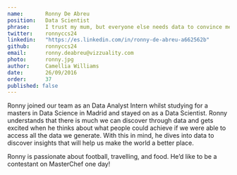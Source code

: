 ```yaml
---
name:       Ronny De Abreu
position:   Data Scientist
phrase:     I trust my mum, but everyone else needs data to convince me
twitter:    ronnyccs24
linkedin:   "https://es.linkedin.com/in/ronny-de-abreu-a662562b"
github:		ronnyccs24 
email:      ronny.deabreu@vizzuality.com
photo:      ronny.jpg
author:     Camellia Williams
date:       26/09/2016
order:      37
published: false
---
```

Ronny joined our team as an Data Analyst Intern whilst studying for a masters in Data Science in Madrid and stayed on as a Data Scientist. Ronny understands that there is much we can discover through data and gets excited when he thinks about what people could achieve if we were able to access all the data we generate. With this in mind, he dives into data to discover insights that will help us make the world a better place.

Ronny is passionate about football, travelling, and food. He’d like to be a contestant on MasterChef one day!
